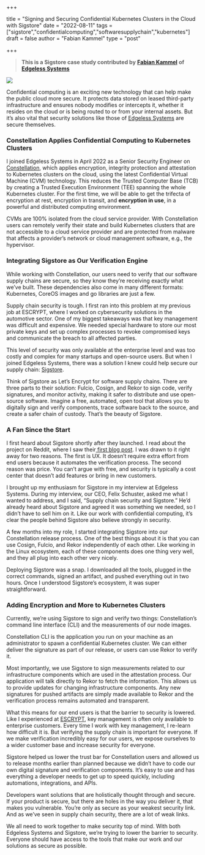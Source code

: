 +++

title = "Signing and Securing Confidential Kubernetes Clusters in the Cloud with Sigstore"
date = "2022-08-11"
tags = ["sigstore","confidentialcomputing","softwaresupplychain","kubernetes"]
draft = false
author = "Fabian Kammel"
type = "post"

+++

> **This is a Sigstore case study contributed by** [**Fabian Kammel**](https://twitter.com/datosh18) **of** [**Edgeless Systems**](https://www.edgeless.systems/)

![](/images/fabian.png)

Confidential computing is an exciting new technology that can help make the public cloud more secure. It protects data stored on leased third-party infrastructure and ensures nobody modifies or intercepts it, whether it resides on the cloud or is being routed to or from your internal assets. But it’s also vital that security solutions like those of [Edgeless Systems](https://www.edgeless.systems/) are secure themselves.

### Constellation Applies Confidential Computing to Kubernetes Clusters

I joined Edgeless Systems in April 2022 as a Senior Security Engineer on [Constellation](https://www.edgeless.systems/products/constellation/), which applies encryption, integrity protection and attestation to Kubernetes clusters on the cloud, using the latest Confidential Virtual Machine (CVM) technology. This reduces the Trusted Computer Base (TCB) by creating a Trusted Execution Environment (TEE) spanning the whole Kubernetes cluster. For the first time, we will be able to get the trifecta of encryption at rest, encryption in transit, and **encryption in use**, in a powerful and distributed computing environment.

CVMs are 100% isolated from the cloud service provider. With Constellation users can remotely verify their state and build Kubernetes clusters that are not accessible to a cloud service provider and are protected from malware that affects a provider’s network or cloud management software, e.g., the hypervisor.

### Integrating Sigstore as Our Verification Engine

While working with Constellation, our users need to verify that our software supply chains are secure, so they know they’re receiving exactly what we’ve built. These dependencies also come in many different formats: Kubernetes, CoreOS images and go libraries are just a few.

Supply chain security is tough. I first ran into this problem at my previous job at ESCRYPT, where I worked on cybersecurity solutions in the automotive sector. One of my biggest takeaways was that key management was difficult and expensive. We needed special hardware to store our most private keys and set up complex processes to revoke compromised keys and communicate the breach to all affected parties.

This level of security was only available at the enterprise level and was too costly and complex for many startups and open-source users. But when I joined Edgeless Systems, there was a solution I knew could help secure our supply chain: [Sigstore](https://www.sigstore.dev/).

Think of Sigstore as Let’s Encrypt for software supply chains. There are three parts to their solution: Fulcio, Cosign, and Rekor to sign code, verify signatures, and monitor activity, making it safer to distribute and use open-source software. Imagine a free, automated, open tool that allows you to digitally sign and verify components, trace software back to the source, and create a safer chain of custody. That’s the beauty of Sigstore.

### A Fan Since the Start

I first heard about Sigstore shortly after they launched. I read about the project on Reddit, where I saw their[ first blog post](https://security.googleblog.com/2021/03/introducing-sigstore-easy-code-signing.html). I was drawn to it right away for two reasons. The first is UX. It doesn’t require extra effort from end users because it automates the verification process. The second reason was price. You can’t argue with free, and security is typically a cost center that doesn’t add features or bring in new customers.

I brought up my enthusiasm for Sigstore in my interview at Edgeless Systems. During my interview, our CEO, Felix Schuster, asked me what I wanted to address, and I said, “Supply chain security and Sigstore.” He’d already heard about Sigstore and agreed it was something we needed, so I didn’t have to sell him on it. Like our work with confidential computing, it’s clear the people behind Sigstore also believe strongly in security.

A few months into my role, I started integrating Sigstore into our Constellation release process. One of the best things about it is that you can use Cosign, Fulcio, and Rekor independently of each other. Like working in the Linux ecosystem, each of these components does one thing very well, and they all plug into each other very nicely.

Deploying Sigstore was a snap. I downloaded all the tools, plugged in the correct commands, signed an artifact, and pushed everything out in two hours. Once I understood Sigstore’s ecosystem, it was super straightforward.

### Adding Encryption and More to Kubernetes Clusters

Currently, we’re using Sigstore to sign and verify two things: Constellation’s command line interface (CLI) and the measurements of our node images.

Constellation CLI is the application you run on your machine as an administrator to spawn a confidential Kubernetes cluster. We can either deliver the signature as part of our release, or users can use Rekor to verify it.

Most importantly, we use Sigstore to sign measurements related to our infrastructure components which are used in the attestation process. Our application will talk directly to Rekor to fetch the information. This allows us to provide updates for changing infrastructure components. Any new signatures for pushed artifacts are simply made available to Rekor and the verification process remains automated and transparent.

What this means for our end users is that the barrier to security is lowered. Like I experienced at [ESCRYPT](https://www.escrypt.com/en), key management is often only available to enterprise customers. Every time I work with key management, I re-learn how difficult it is. But verifying the supply chain is important for everyone. If we make verification incredibly easy for our users, we expose ourselves to a wider customer base and increase security for everyone.

Sigstore helped us lower the trust bar for Constellation users and allowed us to release months earlier than planned because we didn’t have to code our own digital signature and verification components. It’s easy to use and has everything a developer needs to get up to speed quickly, including automations, integrations, and APIs.

Developers want solutions that are holistically thought through and secure. If your product is secure, but there are holes in the way you deliver it, that makes you vulnerable. You’re only as secure as your weakest security link. And as we’ve seen in supply chain security, there are a lot of weak links.

We all need to work together to make security top of mind. With both Edgeless Systems and Sigstore, we’re trying to lower the barrier to security. Everyone should have access to the tools that make our work and our solutions as secure as possible.